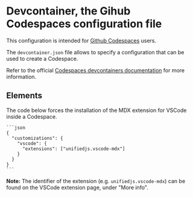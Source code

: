 # Devcontainer, the Gihub Codespaces configuration file

This configuration is intended for [Github Codespaces](https://docs.github.com/en/codespaces) users.

The `devcontainer.json` file allows to specify a configuration that can be used to create a Codespace.

Refer to the official [Codespaces devcontainers documentation](https://docs.github.com/en/codespaces/setting-up-your-project-for-codespaces/adding-a-dev-container-configuration) for more information.

## Elements

The code below forces the installation of the MDX extension for VSCode inside a Codespace.

    ```json
    {
      "customizations": {
        "vscode": {
          "extensions": ["unifiedjs.vscode-mdx"]
        }
      }
    }
    ```

**Note:** The identifier of the extension (e.g. `unifiedjs.vscode-mdx`) can be found on the VSCode extension page, under "More info".